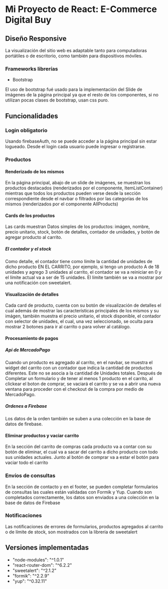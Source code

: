 # Mi Proyecto de React: E-Commerce Digital Buy

## Diseño Responsive

La visualización del sitio web es adaptable tanto para computadoras portátiles o de escritorio, como también para dispositivos móviles.

### Frameworks librerías

* Bootstrap

El uso de bootstrap fué usado para la implementación del Slide de imágenes de la página principal ya que el
resto de los componentes, si no utilizan pocas clases de bootstrap, usan css puro.



## Funcionalidades

### Login obligatorio

Usando firebaseAuth, no se puede acceder a la página principal sin estar logueado. Desde el login cada usuario puede ingresar o registrarse.


### Productos

#### Renderizado de los mismos

En la página principal, abajo de un slide de imágenes, se muestran los productos destacados (renderizados por el componente, ItemListContainer) mientras que todos los productos pueden verse desde la sección correspondiente desde el navbar o filtrados por las categorías de los mismos (renderizados por el componente AllProducts)


#### Cards de los productos

Las cards muestran Datos simples de los productos: imágen, nombre, precio unitario, stock, botón de detalles, contador de unidades, y botón de agregar producto al carrito.

##### El contador y el stock

Como detalle, el contador tiene como límite la cantidad de unidades de dicho producto EN EL CARRITO, por ejemplo, si tengo un producto A de 18 unidades y agrego 3 unidades al carrito, el contador se va a reiniciar en 0 y el límite actual va a ser de 15 unidades. El límite también se va a mostrar por una notificación con sweetalert.


#### Visualización de detalles

Cada card de producto, cuenta con su botón de visualización de detalles el cual además de mostrar las características principales de los mismos y su imágen, también muestra el precio unitario, el stock disponible, el contador con selector de unidades, el cual, una vez seleccionado, se oculta para mostrar 2 botones para ir al carrito o para volver al catálogo.



#### Procesamiento de pagos

##### Api de MercadoPago

Cuando un producto es agregado al carrito, en el navbar, se muestra el widget del carrito con un contador que indica la cantidad de productos diferentes. Este no se asocia a la cantidad de Unidades totales.
Después de Completar un formulario y de tener al menos 1 producto en el carrito, al clickear el boton de comprar, se vaciará el carrito y se va a abrir una nueva ventana para proceder con el checkout de la compra por medio de MercadoPago.

##### Ordenes a Firebase

Los datos de la orden también se suben a una colección en la base de datos de firebase.



#### Eliminar productos y vaciar carrito

En la sección del carrito de compras cada producto va a contar con su botón de eliminar, el cual va a sacar del carrito a dicho producto con todo sus unidades actuales.
Junto al botón de comprar va a estar el botón para vaciar todo el carrito




### Envíos de consultas

En la sección de contacto y en el footer, se pueden completar formularios de consultas las cuales están validadas con Formik y Yup. Cuando son completados correctamente, los datos son enviados a una colección en la base de datos de Firebase



### Notificaciones

Las notificaciones de errores de formularios, productos agregados al carrito o de límite de stock, son mostrados con la librería de sweetalert



## Versiones implementadas

* "node-modules": "^1.0.1"
* "react-router-dom": "^6.2.2"
* "sweetalert": "^2.1.2"
* "formik": "^2.2.9"
* "yup": "^0.32.11"